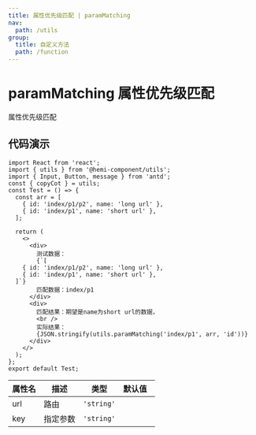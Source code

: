 ```yaml
---
title: 属性优先级匹配 | paramMatching
nav:
  path: /utils
group:
  title: 自定义方法
  path: /function
---
```


# paramMatching 属性优先级匹配

属性优先级匹配

## 代码演示

```tsx
import React from 'react';
import { utils } from '@hemi-component/utils';
import { Input, Button, message } from 'antd';
const { copyCot } = utils;
const Test = () => {
  const arr = [
    { id: 'index/p1/p2', name: 'long url' },
    { id: 'index/p1', name: 'short url' },
  ];

  return (
    <>
      <div>
        测试数据：
        {`[
    { id: 'index/p1/p2', name: 'long url' },
    { id: 'index/p1', name: 'short url' },
  ]`}
        匹配数据：index/p1
      </div>
      <div>
        匹配结果：期望是name为short url的数据，
        <br />
        实际结果：
        {JSON.stringify(utils.paramMatching('index/p1', arr, 'id'))}
      </div>
    </>
  );
};
export default Test;
```

| 属性名 | 描述     | 类型       | 默认值   |
| ------ | -------- | ---------- | -------- |
| url    | 路由     | `'string'` |
| key    | 指定参数 | `'string'` |
